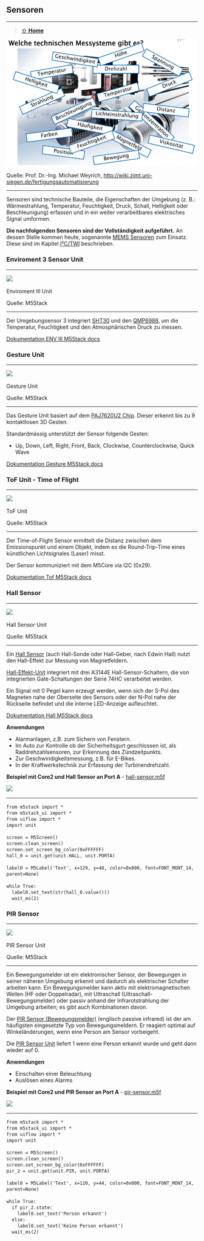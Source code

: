 Sensoren
--------
***

> [⇧ **Home**](../README.md)

![](https://raw.githubusercontent.com/iotkitv3/intro/main/images/Messysteme.png)

Quelle: Prof. Dr.-Ing. Michael Weyrich, http://wiki.zimt.uni-siegen.de/fertigungsautomatisierung

- - -

Sensoren sind technische Bauteile, die Eigenschaften der Umgebung (z. B.: Wärmestrahlung, Temperatur, Feuchtigkeit, Druck, Schall, Helligkeit oder Beschleunigung) erfassen und in ein weiter verarbeitbares elektrisches Signal umformen.

**Die nachfolgenden Sensoren sind der Vollständigkeit aufgeführt.** An dessen Stelle kommen heute, sogenannte [MEMS Sensoren](https://www.digikey.ch/de/blog/mems-sensors-are-good-but-the-revolution-is-just-beginning) zum Einsatz. Diese sind im Kapitel [I²C/TWI](../i2c/) beschrieben.


### Enviroment 3 Sensor Unit
***

![](https://static-cdn.m5stack.com/resource/docs/static/assets/img/product_pics/unit/envIII/enviii_01.webp)

Enviroment III Unit

Quelle: M5Stack

- - -

Der Umgebungsensor 3 integriert [SHT30](https://web.archive.org/web/20220216185847/https://www.mouser.com/datasheet/2/682/Sensirion_Humidity_Sensors_SHT3x_Datasheet_digital-971521.pdf) und den [QMP6988](https://web.archive.org/web/20220216185926/http://www.siitek.com.cn/Upfiles/down/QMP6988_Preliminary_Rev03.pdf), um die Temperatur, Feuchtigkeit und den Atmosphärischen Druck zu messen.

[Dokumentation ENV III M5Stack docs](https://docs.m5stack.com/en/unit/envIII)

### Gesture Unit
***
![](https://static-cdn.m5stack.com/resource/docs/static/assets/img/product_pics/unit/gesture/gesture_01.webp)

Gesture Unit

Quelle: M5Stack

- - -

Das Gesture Unit basiert auf dem [PAJ7620U2 Chip](https://web.archive.org/web/20220216185134/https://m5stack.oss-cn-shenzhen.aliyuncs.com/resource/docs/datasheet/unit/gesture/paj7620u2_datasheet.pdf). Dieser erkennt bis zu 9 kontaktlosen 3D Gesten. 

Standardmässig unterstützt der Sensor folgende Gesten:
 - Up, Down, Left, Right, Front, Back, Clockwise, Counterclockwise, Quick Wave

[Dokumentation Gesture M5Stack docs](https://docs.m5stack.com/en/unit/gesture)

### ToF Unit - Time of Flight
***
![](https://static-cdn.m5stack.com/resource/docs/static/assets/img/product_pics/unit/tof/unit_tof_01.webp)

ToF Unit

Quelle: M5Stack

- - -

Der Time-of-Flight Sensor ermittelt die Distanz zwischen dem Emissionspunkt und einem Objekt, indem es die Round-Trip-Time eines künstlichen Lichtsignales (Laser) misst. 

Der Sensor kommuniziert mit dem M5Core via I2C (0x29).

[Dokumentation Tof M5Stack docs](https://docs.m5stack.com/en/unit/tof)


### Hall Sensor 
***

![](https://static-cdn.m5stack.com/resource/docs/static/assets/img/product_pics/unit/hall/hall_unit.webp) 

Hall Sensor Unit

Quelle: M5Stack

- - - 

Ein [Hall Sensor](http://de.wikipedia.org/wiki/Hall-Sensor) (auch Hall-Sonde oder Hall-Geber, nach Edwin Hall) nutzt den Hall-Effekt zur Messung von Magnetfeldern.

[Hall-Effekt-Unit](https://docs.m5stack.com/en/unit/hall) integriert mit drei A3144E Hall-Sensor-Schaltern, die von integrierten Gate-Schaltungen der Serie 74HC verarbeitet werden.

Ein Signal mit 0 Pegel kann erzeugt werden, wenn sich der S-Pol des Magneten nahe der Oberseite des Sensors oder der N-Pol nahe der Rückseite befindet und die interne LED-Anzeige aufleuchtet.

[Dokumentation Hall M5Stack docs](https://docs.m5stack.com/en/unit/hall)


**Anwendungen**

*   Alarmanlagen, z.B. zum Sichern von Fenstern.
*   Im Auto zur Kontrolle ob der Sicherheitsgurt geschlossen ist, als Raddrehzahlsensoren, zur Erkennung des Zündzeitpunkts.
*   Zur Geschwindigkeitsmessung, z.B. für E-Bikes.
*   In der Kraftwerkstechnik zur Erfassung der Turbinendrehzahl.

**Beispiel mit Core2 und Hall Sensor an Port A** - [hall-sensor.m5f](hall-sensor.m5f)

![](images/hall-sensor.png)

- - -

    from m5stack import *
    from m5stack_ui import *
    from uiflow import *
    import unit
    
    screen = M5Screen()
    screen.clean_screen()
    screen.set_screen_bg_color(0xFFFFFF)
    hall_0 = unit.get(unit.HALL, unit.PORTA)
    
    label0 = M5Label('Text', x=129, y=48, color=0x000, font=FONT_MONT_14, parent=None)
    
    while True:
      label0.set_text(str(hall_0.value()))
      wait_ms(2)

### PIR Sensor 
***

![](https://static-cdn.m5stack.com/resource/docs/static/assets/img/product_pics/unit/pir/unit_pir_01.webp)

PIR Sensor Unit

Quelle: M5Stack

- - -

Ein Bewegungsmelder ist ein elektronischer Sensor, der Bewegungen in seiner näheren Umgebung erkennt und dadurch als elektrischer Schalter arbeiten kann. Ein Bewegungsmelder kann aktiv mit elektromagnetischen Wellen (HF oder Doppelradar), mit Ultraschall (Ultraschall-Bewegungsmelder) oder passiv anhand der Infrarotstrahlung der Umgebung arbeiten; es gibt auch Kombinationen davon.

Der [PIR Sensor (Bewegungsmelder)](http://de.wikipedia.org/wiki/Bewegungsmelder) (englisch passive infrared) ist der am häufigsten eingesetzte Typ von Bewegungsmeldern. Er reagiert optimal auf Winkeländerungen, wenn eine Person am Sensor vorbeigeht. 

Die [PIR Sensor Unit](https://docs.m5stack.com/en/unit/pir) liefert 1 wenn eine Person erkannt wurde und geht dann wieder auf 0.

**Anwendungen**

*   Einschalten einer Beleuchtung
*   Auslösen eines Alarms

**Beispiel mit Core2 und PIR Sensor an Port A** - [pir-sensor.m5f](pir-sensor.m5f)

![](images/pir-sensor.png)

- - -

    from m5stack import *
    from m5stack_ui import *
    from uiflow import *
    import unit
    
    screen = M5Screen()
    screen.clean_screen()
    screen.set_screen_bg_color(0xFFFFFF)
    pir_2 = unit.get(unit.PIR, unit.PORTA)
    
    label0 = M5Label('Text', x=120, y=44, color=0x000, font=FONT_MONT_14, parent=None)
    
    while True:
      if pir_2.state:
        label0.set_text('Person erkannt')
      else:
        label0.set_text('Keine Person erkannt')
      wait_ms(2)

